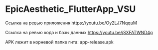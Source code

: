 # EpicAesthetic_FlutterApp_VSU
Ссылка на ревью приложения https://youtu.be/Oy2LJ7NqquM

Ссылка на ревью кода и базы данных https://youtu.be/jSXFATWND4g

APK лежит в корневой папке гита: app-release.apk
